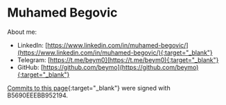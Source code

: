 # Muhamed Begovic

About me:

* LinkedIn: [https://www.linkedin.com/in/muhamed-begovic/](https://www.linkedin.com/in/muhamed-begovic/){:target="_blank"}
* Telegram: [https://t.me/beym0](https://t.me/beym0){:target="_blank"}
* GitHub: [https://github.com/beymo](https://github.com/beymo){:target="_blank"}

[Commits to this page](https://github.com/beymo/beymo.github.io/commits){:target="_blank"} were signed with B5690EEEBB952194.
